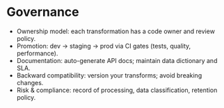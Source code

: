 # Governance

- Ownership model: each transformation has a code owner and review policy.
- Promotion: dev -> staging -> prod via CI gates (tests, quality, performance).
- Documentation: auto-generate API docs; maintain data dictionary and SLA.
- Backward compatibility: version your transforms; avoid breaking changes.
- Risk & compliance: record of processing, data classification, retention policy.